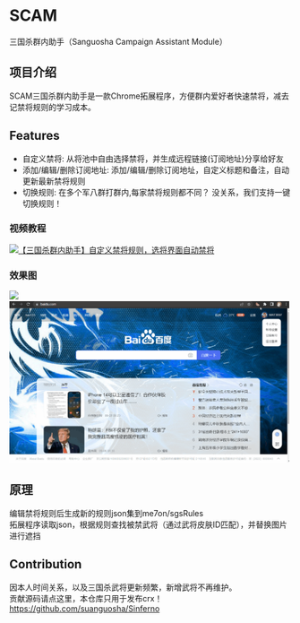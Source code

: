 # SCAM
三国杀群内助手（Sanguosha Campaign Assistant Module）

## 项目介绍
SCAM三国杀群内助手是一款Chrome拓展程序，方便群内爱好者快速禁将，减去记禁将规则的学习成本。

## Features
* 自定义禁将: 从将池中自由选择禁将，并生成远程链接(订阅地址)分享给好友
* 添加/编辑/删除订阅地址: 添加/编辑/删除订阅地址，自定义标题和备注，自动更新最新禁将规则
* 切换规则: 在多个军八群打群内,每家禁将规则都不同？ 没关系，我们支持一键切换规则！

### 视频教程
[![【三国杀群内助手】自定义禁将规则，选将界面自动禁将](https://i1.hdslb.com/bfs/archive/3484907a3e91ad891fdfc3b3af38ef89c687654f.jpg@620w_400h)](https://www.bilibili.com/video/BV1sU4y1z7bn/?share_source=copy_web&vd_source=460ff5462374ae88e4ab0a257aec172a)

### 效果图
<img src="docs/demo.gif" width="500">
<img src="docs/gui.gif" width="500">

## 原理
编辑禁将规则后生成新的规则json集到me7on/sgsRules  
拓展程序读取json，根据规则查找被禁武将（通过武将皮肤ID匹配），并替换图片进行遮挡    

## Contribution
因本人时间关系，以及三国杀武将更新频繁，新增武将不再维护。  
贡献源码请点这里，本仓库只用于发布crx！  
<https://github.com/suanguosha/Sinferno>

